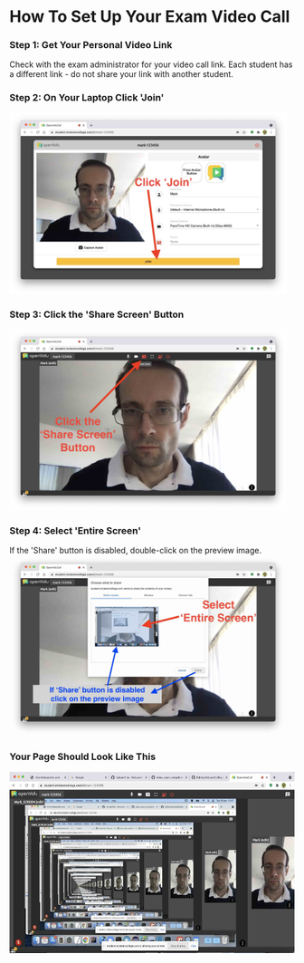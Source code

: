 # How To Set Up Your Exam Video Call

### Step 1: Get Your Personal Video Link
Check with the exam administrator for your video call link.  Each student has a different link - do not share your link with another student.

### Step 2: On Your Laptop Click 'Join'

<img src="desktop-join.jpg" height="320" />

### Step 3: Click the 'Share Screen' Button
<img src="click-share-screen.jpg" height="320" />

### Step 4: Select 'Entire Screen'
If the 'Share' button is disabled, double-click on the preview image.
<img src="select-entire-screen.jpg" height="320" />

### Your Page Should Look Like This

<img src="infite-recursion.jpg" height="320" />

